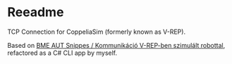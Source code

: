 # Reeadme

TCP Connection for CoppeliaSim (formerly known as V-REP).

Based on [BME AUT Snippes / Kommunikáció V-REP-ben szimulált robottal](https://bmeaut.github.io/snippets/snippets/0600_Vrep/), refactored as a C# CLI app by myself.
